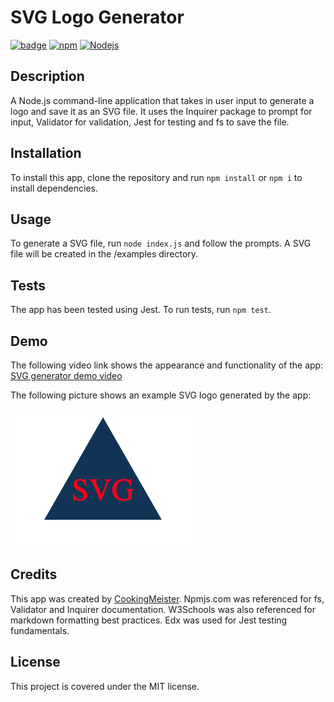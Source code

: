 # SVG Logo Generator

[![badge](https://img.shields.io/badge/license-MIT-brightgreen.svg)](https://opensource.org/licenses/MIT)
[![npm](https://img.shields.io/badge/npm-v10.2.3-blue.svg)](https://www.npmjs.com)
[![Nodejs](https://img.shields.io/badge/Node.js-v20.10.0-yellow.svg)](https://nodejs.org/)

## Description

A Node.js command-line application that takes in user input to generate a logo and save it as an SVG file. It uses the Inquirer package to prompt for input, Validator for validation, Jest for testing and fs to save the file.

## Installation

To install this app, clone the repository and run `npm install` or `npm i` to install dependencies.

## Usage

To generate a SVG file, run `node index.js` and follow the prompts. A SVG file will be created in the /examples directory.

## Tests

The app has been tested using Jest. To run tests, run `npm test`.

## Demo

The following video link shows the appearance and functionality of the app: [SVG generator demo video](https://drive.google.com/example.file)

The following picture shows an example SVG logo generated by the app:

![Dark blue triangle with three red letters](<./assets/img/render.png>)

## Credits

This app was created by [CookingMeister](https://github.com/cookingmeister). Npmjs.com was referenced for fs, Validator and Inquirer documentation. W3Schools was also referenced for markdown formatting best practices. Edx was used for Jest testing fundamentals.

## License

This project is covered under the MIT license.
